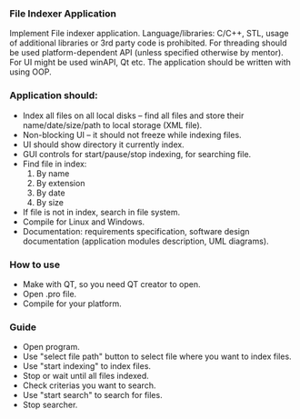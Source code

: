 ### File Indexer Application
Implement File indexer application. Language/libraries: C/C++, STL, usage of additional libraries
or 3rd party code is prohibited. For threading should be used platform-dependent API (unless
specified otherwise by mentor). For UI might be used winAPI, Qt etc. The application should be
written with using OOP.

### Application should:
- Index all files on all local disks – find all files and store their name/date/size/path to local
storage (XML file).
- Non-blocking UI – it should not freeze while indexing files.
- UI should show directory it currently index.
- GUI controls for start/pause/stop indexing, for searching file.
- Find file in index:
    1. By name
    2. By extension
    3. By date
    4. By size
- If file is not in index, search in file system.
- Compile for Linux and Windows.
- Documentation: requirements specification, software design documentation (application
modules description, UML diagrams).

### How to use
-   Make with QT, so you need QT creator to open.
-   Open .pro file.
-   Compile for your platform.

### Guide
-   Open program.
-   Use "select file path" button to select file where you want to index files.
-   Use "start indexing" to index files.
-   Stop or wait until all files indexed.
-   Check criterias you want to search.
-   Use "start search" to search for files.
-   Stop searcher.
